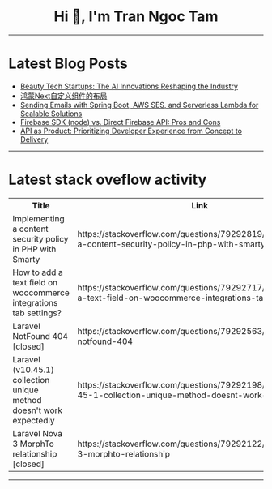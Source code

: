 <h1 align="center">Hi 👋, I'm Tran Ngoc Tam</h1>

---

# Latest Blog Posts 
<!-- BLOG-POST-LIST:START -->
- [Beauty Tech Startups: The AI Innovations Reshaping the Industry](https://dev.to/josef_doctorovitz_ww/beauty-tech-startups-the-ai-innovations-reshaping-the-industry-4h5m)
- [鸿蒙Next自定义组件的布局](https://dev.to/freerain9/hong-meng-nextzi-ding-yi-zu-jian-de-bu-ju-46hb)
- [Sending Emails with Spring Boot, AWS SES, and Serverless Lambda for Scalable Solutions](https://dev.to/abrish/sending-emails-with-spring-boot-aws-ses-and-serverless-lambda-for-scalable-solutions-2cpe)
- [Firebase SDK &lpar;node&rpar; vs. Direct Firebase API: Pros and Cons](https://dev.to/ven_dev/firebase-sdk-node-vs-direct-firebase-api-pros-and-cons-kce)
- [API as Product: Prioritizing Developer Experience from Concept to Delivery](https://dev.to/devxme/api-as-product-prioritizing-developer-experience-from-concept-to-delivery-56hf)
<!-- BLOG-POST-LIST:END -->

---

# Latest stack oveflow activity
<table>
  <tr><th>Title</th><th>Link</th></tr>
  <!-- STACKOVERFLOW:START --><tr><td>Implementing a content security policy in PHP with Smarty</td><td>https://stackoverflow.com/questions/79292819/implementing-a-content-security-policy-in-php-with-smarty</td></tr><tr><td>How to add a text field on woocommerce integrations tab settings?</td><td>https://stackoverflow.com/questions/79292717/how-to-add-a-text-field-on-woocommerce-integrations-tab-settings</td></tr><tr><td>Laravel NotFound 404 [closed]</td><td>https://stackoverflow.com/questions/79292563/laravel-notfound-404</td></tr><tr><td>Laravel &lpar;v10.45.1&rpar; collection unique method doesn&#39;t work expectedly</td><td>https://stackoverflow.com/questions/79292198/laravel-v10-45-1-collection-unique-method-doesnt-work-expectedly</td></tr><tr><td>Laravel Nova 3 MorphTo relationship [closed]</td><td>https://stackoverflow.com/questions/79292122/laravel-nova-3-morphto-relationship</td></tr><!-- STACKOVERFLOW:END -->
</table>

---


